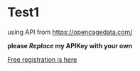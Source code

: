# Test1
using API from https://opencagedata.com/

**please _Replace_ my APIKey with your own**

[Free registration is here](https://opencagedata.com/users/sign_up)

